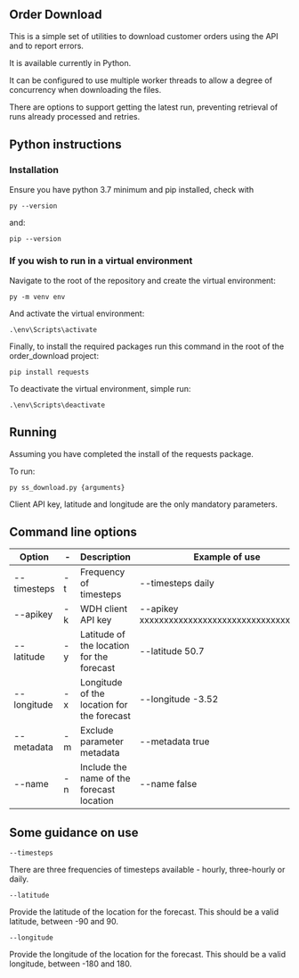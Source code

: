 ## Order Download

This is a simple set of utilities to download customer orders using the API and to report errors.

It is available currently in Python.

It can be configured to use multiple worker threads to allow a degree of concurrency when downloading the files.

There are options to support getting the latest run, preventing retrieval of runs already processed and retries.

## Python instructions

### Installation

Ensure you have python 3.7 minimum and pip installed, check with
```
py --version
```
and:

```
pip --version
```

### If you wish to run in a virtual environment

Navigate to the root of the repository and create the virtual environment:
```
py -m venv env
```
And activate the virtual environment:

```
.\env\Scripts\activate
```

Finally, to install the required packages run this command in the root of the order_download project:
```
pip install requests
```

To deactivate the virtual environment, simple run:
```
.\env\Scripts\deactivate
```

## Running

Assuming you have completed the install of the requests package.

To run:
```
py ss_download.py {arguments}
```
Client API key, latitude and longitude are the only mandatory parameters.

## Command line options

| Option      | -  | Description                                | Example of use                                | Default |
|-------------|----|--------------------------------------------|-----------------------------------------------|-------- |
| --timesteps | -t | Frequency of timesteps                     | --timesteps daily                             | hourly         |  
| --apikey    | -k | WDH client API key                         | --apikey xxxxxxxxxxxxxxxxxxxxxxxxxxxxxxxxxxxx |         |  
| --latitude  | -y | Latitude of the location for the forecast  | --latitude 50.7                               |         |  
| --longitude | -x | Longitude of the location for the forecast | --longitude -3.52                             |    |  
| --metadata  | -m | Exclude parameter metadata                 | --metadata true                               | False       |  
| --name      | -n | Include the name of the forecast location  | --name false                                  | True   | 

## Some guidance on use

```
--timesteps 
```

There are three frequencies of timesteps available - hourly, three-hourly or daily.

```
--latitude
```

Provide the latitude of the location for the forecast. This should be a valid latitude, between -90 and 90. 

```
--longitude
```

Provide the longitude of the location for the forecast. This should be a valid longitude, between -180 and 180. 



